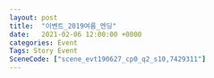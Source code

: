 ```yaml
---
layout: post
title:  "이벤트_2019여름_엔딩"
date:   2021-02-06 12:00:00 +0000
categories: Event
Tags: Story Event
SceneCode: ["scene_evt190627_cp0_q2_s10,7429311"]
---
```

